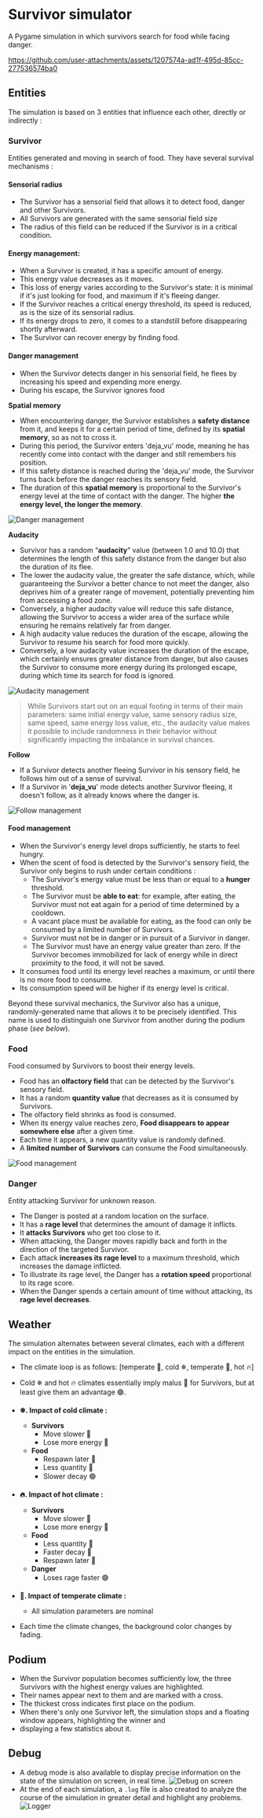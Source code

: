 # Survivor simulator

A Pygame simulation in which survivors search for food while facing danger.


https://github.com/user-attachments/assets/1207574a-ad1f-495d-85cc-277536574ba0


## Entities
The simulation is based on 3 entities that influence each other, directly or indirectly :

### Survivor
Entities generated and moving in search of food. They have several survival mechanisms :

#### Sensorial radius
- The Survivor has a sensorial field that allows it to detect food, danger and other Survivors.
- All Survivors are generated with the same sensorial field size
- The radius of this field can be reduced if the Survivor is in a critical condition.

#### Energy management:
- When a Survivor is created, it has a specific amount of energy.
- This energy value decreases as it moves.
- This loss of energy varies according to the Survivor's state: it is minimal if it's just looking for food, and 
maximum if it's fleeing danger.
- If the Survivor reaches a critical energy threshold, its speed is reduced, as is the size of its sensorial radius.
- If its energy drops to zero, it comes to a standstill before disappearing shortly afterward.
- The Survivor can recover energy by finding food.

#### Danger management
- When the Survivor detects danger in his sensorial field, he flees by increasing his speed and expending more energy.
- During his escape, the Survivor ignores food

**Spatial memory**
- When encountering danger, the Survivor establishes a **safety distance** from it, and keeps it for a certain period 
of time, defined by its **spatial memory**, so as not to cross it. 
- During this period, the Survivor enters 'deja_vu' mode, meaning he has recently come into contact with the danger 
and still remembers his position.
- If this safety distance is reached during the 'deja_vu' mode, the Survivor turns back before the danger reaches 
its sensory field.
- The duration of this **spatial memory** is proportional to the Survivor's energy level at the time of contact with the 
danger. The higher **the energy level, the longer the memory**.

![Danger management](/assets/md_images/danger.png)

**Audacity**
- Survivor has a random “**audacity**” value (between 1.0 and 10.0) that determines the length of this safety distance 
from the danger but also the duration of its flee. 
- The lower the audacity value, the greater the safe distance, which, while guaranteeing the Survivor a better chance 
to not meet the danger, also deprives him of a greater range of movement, potentially preventing him from accessing a 
food zone.
- Conversely, a higher audacity value will reduce this safe distance, allowing the Survivor to access a wider area of 
the surface while ensuring he remains relatively far from danger.
- A high audacity value reduces the duration of the escape, allowing the Survivor to resume his search for food more 
quickly.
- Conversely, a low audacity value increases the duration of the escape, which certainly ensures greater distance from 
danger, but also causes the Survivor to consume more energy during its prolonged escape, during which time its search 
for food is ignored.

![Audacity management](/assets/md_images/audacity.png)

> While Survivors start out on an equal footing in terms of their main parameters: same initial energy value, same 
sensory radius size, same speed, same energy loss value, etc., the audacity value makes it possible to include 
randomness in their behavior without significantly impacting the imbalance in survival chances. 

**Follow**
- If a Survivor detects another fleeing Survivor in his sensory field, he follows him out of a sense of survival.
- If a Survivor in '**deja_vu**' mode detects another Survivor fleeing, it doesn't follow, as it already knows where 
the danger is.

![Follow management](/assets/md_images/follow.png)

#### Food management
- When the Survivor's energy level drops sufficiently, he starts to feel hungry.
- When the scent of food is detected by the Survivor's sensory field, the Survivor only begins to rush under certain 
conditions :
  - The Survivor's energy value must be less than or equal to a **hunger** threshold.
  - The Survivor must be **able to eat**: for example, after eating, the Survivor must not eat again for a period of 
  time determined by a cooldown.
  - A vacant place must be available for eating, as the food can only be consumed by a limited number of Survivors.
  - Survivor must not be in danger or in pursuit of a Survivor in danger.
  - The Survivor must have an energy value greater than zero. If the Survivor becomes immobilized for lack of energy 
  while in direct proximity to the food, it will not be saved.
- It consumes food until its energy level reaches a maximum, or until there is no more food to consume.
- Its consumption speed will be higher if its energy level is critical.

Beyond these survival mechanics, the Survivor also has a unique, randomly-generated name that allows it to be precisely 
identified. This name is used to distinguish one Survivor from another during the podium phase (_see below_).

### Food
Food consumed by Survivors to boost their energy levels.

- Food has an **olfactory field** that can be detected by the Survivor's sensory field.
- It has a random **quantity value** that decreases as it is consumed by Survivors.
- The olfactory field shrinks as food is consumed.
- When its energy value reaches zero, **Food disappears to appear somewhere else** after a given time.
- Each time it appears, a new quantity value is randomly defined.
- A **limited number of Survivors** can consume the Food simultaneously.

![Food management](/assets/md_images/food.png)

### Danger
Entity attacking Survivor for unknown reason.

- The Danger is posted at a random location on the surface.
- It has a **rage level** that determines the amount of damage it inflicts.
- It **attacks Survivors** who get too close to it.
- When attacking, the Danger moves rapidly back and forth in the direction of the targeted Survivor.
- Each attack **increases its rage level** to a maximum threshold, which increases the damage inflicted.
- To illustrate its rage level, the Danger has a **rotation speed** proportional to its rage score.
- When the Danger spends a certain amount of time without attacking, its **rage level decreases**.

## Weather
The simulation alternates between several climates, each with a different impact on the entities in the simulation.

- The climate loop is as follows: [temperate 🍃, cold ❄, temperate 🍃, hot 🔥]


- Cold ❄ and hot 🔥 climates essentially imply malus 🔴 for Survivors, but at least give them an advantage 🟢.


- **❄. Impact of cold climate :**
  - **Survivors**
    - Move slower 🔴
    - Lose more energy 🔴
  - **Food**
    - Respawn later 🔴
    - Less quantity 🔴
    - Slower decay 🟢


- **🔥. Impact of hot climate :**
  - **Survivors**
    - Move slower 🔴
    - Lose more energy 🔴
  - **Food**
    - Less quantity 🔴
    - Faster decay 🔴
    - Respawn later 🔴
  - **Danger**
    - Loses rage faster 🟢


- **🍃. Impact of temperate climate :**
  - All simulation parameters are nominal


- Each time the climate changes, the background color changes by fading.

## Podium
- When the Survivor population becomes sufficiently low, the three Survivors with the highest energy values are 
highlighted. 
- Their names appear next to them and are marked with a cross.
- The thickest cross indicates first place on the podium.
- When there's only one Survivor left, the simulation stops and a floating window appears, highlighting the winner and 
- displaying a few statistics about it.

## Debug
- A debug mode is also available to display precise information on the state of the simulation on screen, in real time.
![Debug on screen](/assets/md_images/debug.png)
- At the end of each simulation, a `.log` file is also created to analyze the course of the simulation in greater detail 
and highlight any problems. 
![Logger](/assets/md_images/logger.png)
